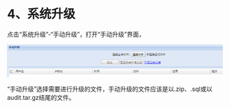 

# 4、系统升级

点击“系统升级”-“手动升级”，打开“手动升级”界面，

![](/images/operation/manage/upgrade.png)

“手动升级”选择需要进行升级的文件，手动升级的文件应该是以.zip、.sql或以audit.tar.gz结尾的文件。
